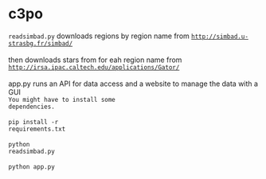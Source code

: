 # c3po
 <code>readsimbad.py</code> downloads regions by region name from <code>http://simbad.u-strasbg.fr/simbad/</code><br></br>
 then downloads stars from for eah region name from <code>http://irsa.ipac.caltech.edu/applications/Gator/</code><br></br>
 app.py runs an API for data access and a website to manage the data with a GUI</br>
 <code>You might have to install some dependencies.</code><br></br>
 <code>pip install -r requirements.txt</code><br></br>
  <code>python readsimbad.py</code><br></br>
 <code>python app.py</code>
